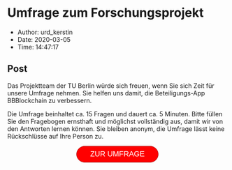 # Umfrage zum Forschungsprojekt

- Author: urd_kerstin
- Date: 2020-03-05
- Time: 14:47:17

## Post


<p>Das Projektteam der TU Berlin würde sich freuen, wenn Sie sich Zeit für unsere Umfrage nehmen. Sie helfen uns damit, die Beteiligungs-App BBBlockchain zu verbessern.</p>



<p>Die Umfrage beinhaltet ca. 15&nbsp;Fragen und dauert ca. 5 Minuten. Bitte füllen Sie den Fragebogen ernsthaft und möglichst vollständig aus, damit wir von den Antworten lernen können. Sie bleiben anonym, die Umfrage lässt keine Rückschlüsse auf Ihre Person zu.</p>



<center><a target="_blank" href="https://easy-feedback.de/umfrage/1194496/e8iX2k-multi-60287" style="background-color:#ff0000; border-radius:28px; border:1px solid #ab1919; display:inline-block; cursor:pointer; color:#ffffff; font-family:Arial; font-size:17px; padding:8px 31px; text-decoration:none;" rel="noopener noreferrer">ZUR UMFRAGE</a></center>
